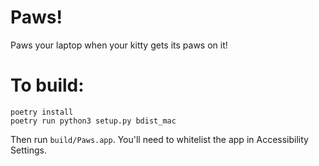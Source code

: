 # Paws!
Paws your laptop when your kitty gets its paws on it!

# To build:
```
poetry install
poetry run python3 setup.py bdist_mac
```
Then run `build/Paws.app`. You'll need to whitelist the app in Accessibility Settings.
